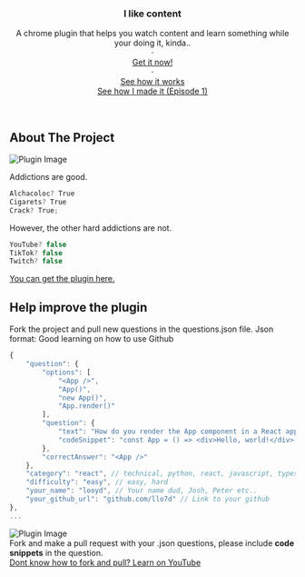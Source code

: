 <div align="center">
  <h3 align="center">I like content</h3>

  <p align="center">
    A chrome plugin that helps you watch content and learn something while your doing it, kinda..
    <br />
        ·
    <br />
    <a href="https://chromewebstore.google.com/detail/i-like-content/mlgeihihfpkikbmnpagmmjlnbmgjacom?hl=en-GB&authuser=1">Get it now!</a>
    <br />
      ·
    <br />
    <a href="https://youtu.be/HxFhqbqVTyE"> See how it works </a>
    <br />
    <a href="https://youtu.be/OJVOkqCfaKw">See how I made it (Episode 1) </a>
  </p>
</div>

</br>

<!-- ABOUT THE PROJECT -->
## About The Project
![Plugin Image](screenshot1.png)

Addictions are good. 

  ```javascript
  Alchacoloc? True
  Cigarets? True
  Crack? True;
  ```

However, the other hard addictions are not.

  ```javascript
  YouTube? false
  TikTok? false
  Twitch? false
  ```

   <a href="https://chromewebstore.google.com/detail/i-like-content/mlgeihihfpkikbmnpagmmjlnbmgjacom?hl=en-GB&authuser=1">You can get the plugin here.</a>

<!-- GETTING STARTED -->
## Help improve the plugin
Fork the project and pull new questions in the questions.json file. Json format: Good learning on how to use Github

```javascript
{
    "question": {
        "options": [
            "<App />",
            "App()",
            "new App()",
            "App.render()"
        ],
        "question": {
            "text": "How do you render the App component in a React application?",
            "codeSnippet": "const App = () => <div>Hello, world!</div>;"
        },
        "correctAnswer": "<App />"
    },
    "category": "react", // technical, python, react, javascript, typescript
    "difficulty": "easy", // easy, hard
    "your_name": "looyd", // Your name dud, Josh, Peter etc..
    "your_github_url": "github.com/llo7d" // Link to your github
},
...
```

![Plugin Image](screenshot2.png)
</br>
Fork and make a pull request with your .json questions, please include **code snippets** in the question.
</br>
[Dont know how to fork and pull? Learn on YouTube](https://www.youtube.com/results?search_query=fork+and+make+pull+request+github) 
</br>






